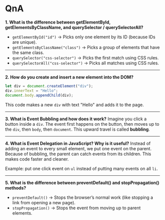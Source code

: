 # QnA

**1. What is the difference between getElementById, getElementsByClassName, and querySelector / querySelectorAll?**

* `getElementById("id")` → Picks only one element by its ID (because IDs are unique).
* `getElementsByClassName("class")` → Picks a group of elements that have the same class.
* `querySelector("css-selector")` → Picks the first match using CSS rules.
* `querySelectorAll("css-selector")` → Picks all matches using CSS rules.

---

**2. How do you create and insert a new element into the DOM?**

```js
let div = document.createElement("div");
div.innerText = "Hello";
document.body.appendChild(div);
```

This code makes a new `div` with text "Hello" and adds it to the page.

---

**3. What is Event Bubbling and how does it work?**
Imagine you click a button inside a `div`. The event first happens on the button, then moves up to the `div`, then `body`, then `document`. This upward travel is called **bubbling**.

---

**4. What is Event Delegation in JavaScript? Why is it useful?**
Instead of adding an event to every small element, we put one event on the parent. Because of bubbling, the parent can catch events from its children. This makes code faster and cleaner.

Example: put one click event on `ul` instead of putting many events on all `li`.

---

**5. What is the difference between preventDefault() and stopPropagation() methods?**

* `preventDefault()` → Stops the browser’s normal work (like stopping a link from opening a new page).
* `stopPropagation()` → Stops the event from moving up to parent elements.
